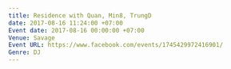 ```yaml
---
title: Residence with Quan, Min8, TrungD
date: 2017-08-16 11:24:00 +07:00
Event date: 2017-08-16 00:00:00 +07:00
Venue: Savage
Event URL: https://www.facebook.com/events/1745429972416901/
Genre: DJ
---
```


